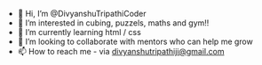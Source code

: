 - 👋 Hi, I’m @DivyanshuTripathiCoder
- 👀 I’m interested in cubing, puzzels, maths and gym!!
- 🌱 I’m currently learning html / css
- 💞️ I’m looking to collaborate with mentors who can help me grow 
- 📫 How to reach me - via divyanshutripathiji@gmail.com
